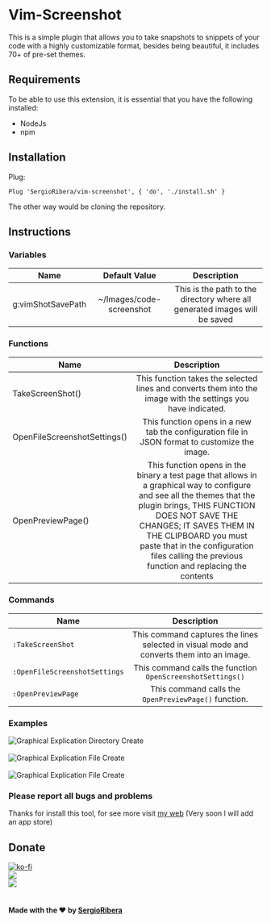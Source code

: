 # Vim-Screenshot
This is a simple plugin that allows you to take snapshots to snippets of your code with a highly customizable format, besides being beautiful, it includes 70+ of pre-set themes.
## Requirements
To be able to use this extension, it is essential that you have the following installed:
- NodeJs
- npm
## Installation
Plug:
``` Vim
Plug 'SergioRibera/vim-screenshot', { 'do', './install.sh' }
```
The other way would be cloning the repository.
## Instructions
### Variables
|       Name        |       Default Value      |                                                     Description                                                     |
|-------------------|:------------------------:|:-------------------------------------------------------------------------------------------------------------------:|
| g:vimShotSavePath | ~/Images/code-screenshot |                      This is the path to the directory where all generated images will be saved                     |
### Functions
| Name                         |                                                                                                                                                        Description                                                                                                                                                       |
|------------------------------|:------------------------------------------------------------------------------------------------------------------------------------------------------------------------------------------------------------------------------------------------------------------------------------------------------------------------:|
| TakeScreenShot()             |                                                                                                       This function takes the selected lines and converts them into the image with the settings you have indicated.                                                                                                      |
| OpenFileScreenshotSettings() |                                                                                                              This function opens in a new tab the configuration file in JSON format to customize the image.                                                                                                              |
| OpenPreviewPage()            | This function opens in the binary a test page that allows in a graphical way to configure and see all the themes that the plugin brings, THIS FUNCTION DOES NOT SAVE THE CHANGES; IT SAVES THEM IN THE CLIPBOARD you must paste that in the configuration files calling the previous function and replacing the contents |
### Commands
| Name                          |                                        Description                                       |
|-------------------------------|:----------------------------------------------------------------------------------------:|
| `:TakeScreenShot`             | This command captures the lines selected in visual mode and converts them into an image. |
| `:OpenFileScreenshotSettings` |                This command calls the function `OpenScreenshotSettings()`                |
| `:OpenPreviewPage`            |                   This command calls the `OpenPreviewPage()` function.                   |
### Examples
![Graphical Explication Directory Create](https://raw.githubusercontent.com/SergioRibera/vim-screenshot/main/doc/Vim-Screenshot_112021_182056.png)
<br/><br/>
![Graphical Explication File Create](https://raw.githubusercontent.com/SergioRibera/vim-screenshot/main/doc/Vim-Screenshot_112021_182353.png)
<br/><br/>
![Graphical Explication File Create](https://raw.githubusercontent.com/SergioRibera/vim-screenshot/main/doc/Vim-Screenshot_112021_182518.png)

### **Please report all bugs and problems**
Thanks for install this tool, for see more visit [my web](https://sergioribera.com) (Very soon I will add an app store)
## Donate
[![ko-fi](https://www.ko-fi.com/img/githubbutton_sm.svg)](https://ko-fi.com/Q5Q321D62)<br>
[![](https://c5.patreon.com/external/logo/become_a_patron_button.png)](https://www.patreon.com/SergioRibera)<br>
[![](https://www.paypalobjects.com/en_US/i/btn/btn_donateCC_LG.gif)](https://paypal.me/SergioRibera)<br>
<br>
#### Made with the ❤️ by [SergioRibera](https://sergioribera.com)
